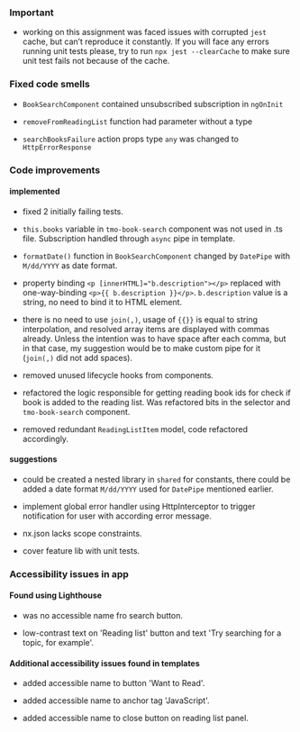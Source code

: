### **Important**

- working on this assignment was faced issues with corrupted `jest` cache, but can’t reproduce it constantly.
  If you will face any errors running unit tests please, try to run `npx jest --clearCache` to make sure unit test fails not because of the cache.

### Fixed code smells

- `BookSearchComponent` contained unsubscribed subscription in `ngOnInit`

- `removeFromReadingList` function had parameter without a type

- `searchBooksFailure` action props type `any` was changed to `HttpErrorResponse`

### Code improvements

#### implemented

- fixed 2 initially failing tests.

- `this.books` variable in `tmo-book-search` component was not used in .ts file. Subscription
  handled through `async` pipe in template.

- `formatDate()` function in `BookSearchComponent` changed by `DatePipe` with `M/dd/YYYY` as date
  format.

- property binding `<p [innerHTML]="b.description"></p>` replaced with one-way-binding `<p>{{ b.description }}</p>`. `b.description` value is a string, no need to bind it to HTML element.

- there is no need to use `join(,)`, usage of `{{}}` is equal to string interpolation, and resolved array items are displayed with commas already. Unless the intention was to have space after each comma, but in that case, my suggestion would be to make custom pipe for it (`join(,)` did not add spaces).

- removed unused lifecycle hooks from components.

- refactored the logic responsible for getting reading book ids for check if book is added to the reading list. Was refactored bits in the selector and `tmo-book-search` component.

- removed redundant `ReadingListItem` model, code refactored accordingly.

#### suggestions

- could be created a nested library in `shared` for constants, there could be added a date format `M/dd/YYYY` used for `DatePipe` mentioned earlier.

- implement global error handler using HttpInterceptor to trigger notification for user with according error message.

- nx.json lacks scope constraints.

- cover feature lib with unit tests.

### Accessibility issues in app

#### Found using Lighthouse

- was no accessible name fro search button.

- low-contrast text on 'Reading list' button and text 'Try searching for a topic, for example'.

#### Additional accessibility issues found in templates

- added accessible name to button 'Want to Read'.

- added accessible name to anchor tag 'JavaScript'.

- added accessible name to close button on reading list panel.
